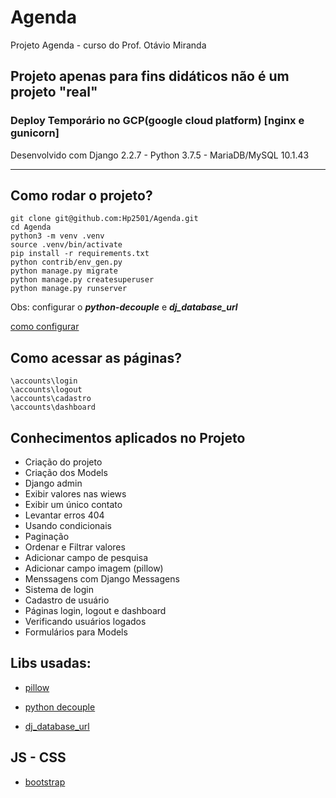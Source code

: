 # Agenda

Projeto Agenda - curso do Prof. Otávio Miranda 


## Projeto apenas para fins **didáticos** não é um projeto **"real"** ##

### Deploy Temporário no GCP(google cloud platform) [nginx e gunicorn] ###

Desenvolvido com Django 2.2.7 - Python 3.7.5 - MariaDB/MySQL 10.1.43

-------------------------------------------------------------------------

## Como rodar o projeto? ##

```
git clone git@github.com:Hp2501/Agenda.git
cd Agenda
python3 -m venv .venv
source .venv/bin/activate
pip install -r requirements.txt
python contrib/env_gen.py
python manage.py migrate
python manage.py createsuperuser
python manage.py runserver
```

Obs: configurar o *__python-decouple__* e *__dj_database_url__*


[como configurar](https://samuelgoncalves.com.br/configurar-sua-aplicacao-django-para-ler-dados-diferentes-por-ambiente/)


## Como acessar as páginas? ##

```
\accounts\login
\accounts\logout
\accounts\cadastro
\accounts\dashboard
```

## Conhecimentos aplicados no Projeto ##


* Criação do projeto
* Criação dos Models
* Django admin
* Exibir valores nas wiews
* Exibir um único contato
* Levantar erros 404
* Usando condicionais
* Paginação
* Ordenar e Filtrar valores
* Adicionar campo de pesquisa
* Adicionar campo imagem (pillow)
* Menssagens com Django Messagens
* Sistema de login
* Cadastro de usuário
* Páginas login, logout e dashboard
* Verificando usuários logados
* Formulários para Models


## Libs usadas: ##

* [pillow](https://pypi.org/project/Pillow/)  

* [python decouple](https://github.com/henriquebastos/python-decouple "Henrique Bastos")  

* [dj_database_url](https://pypi.org/project/dj-database-url/)  


## JS - CSS

* [bootstrap](https://getbootstrap.com.br/docs/4.1/getting-started/introduction/)

